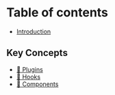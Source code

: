 # Table of contents

* [Introduction](README.md)

## Key Concepts

* [🔌 Plugins](plugins.md)
* [🎣 Hooks](hooks.md)
* [🎁 Components](components.md)

